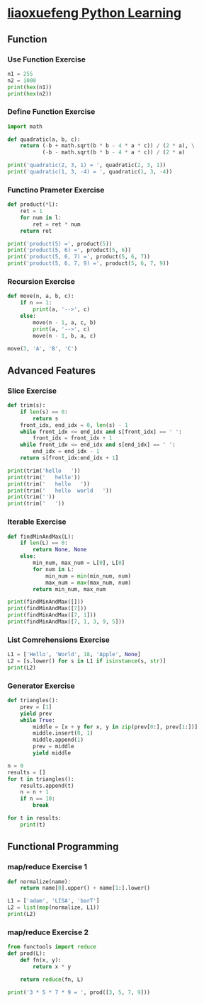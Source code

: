 # [liaoxuefeng Python Learning](https://www.liaoxuefeng.com/wiki/1016959663602400)
## Function
### Use Function Exercise
```python
n1 = 255
n2 = 1000
print(hex(n1))
print(hex(n2))
```
### Define Function Exercise
```python
import math

def quadratic(a, b, c):
    return (-b + math.sqrt(b * b - 4 * a * c)) / (2 * a), \
           (-b - math.sqrt(b * b - 4 * a * c)) / (2 * a)

print('quadratic(2, 3, 1) = ', quadratic(2, 3, 1))
print('quadratic(1, 3, -4) = ', quadratic(1, 3, -4))
```
### Functino Prameter Exercise
```python
def product(*l):
    ret = 1
    for num in l:
        ret = ret * num
    return ret

print('product(5) =', product(5))
print('product(5, 6) =', product(5, 6))
print('product(5, 6, 7) =', product(5, 6, 7))
print('product(5, 6, 7, 9) =', product(5, 6, 7, 9))
```
### Recursion Exercise
```python
def move(n, a, b, c):
    if n == 1:
        print(a, '-->', c)
    else:
        move(n - 1, a, c, b)
        print(a, '-->', c)
        move(n - 1, b, a, c)

move(3, 'A', 'B', 'C')
```
## Advanced Features
### Slice Exercise
```python
def trim(s):
    if len(s) == 0:
        return s
    front_idx, end_idx = 0, len(s) - 1
    while front_idx <= end_idx and s[front_idx] == ' ':
        front_idx = front_idx + 1
    while front_idx <= end_idx and s[end_idx] == ' ':
        end_idx = end_idx - 1
    return s[front_idx:end_idx + 1]

print(trim('hello   '))
print(trim('   hello'))
print(trim('   hello   '))
print(trim('   hello  world   '))
print(trim(''))
print(trim('   '))
```
### Iterable Exercise
```python
def findMinAndMax(L):
    if len(L) == 0:
        return None, None
    else:
        min_num, max_num = L[0], L[0]
        for num in L:
            min_num = min(min_num, num)
            max_num = max(max_num, num)
        return min_num, max_num

print(findMinAndMax([]))
print(findMinAndMax([7]))
print(findMinAndMax([7, 1]))
print(findMinAndMax([7, 1, 3, 9, 5]))
```
### List Comrehensions Exercise
```python
L1 = ['Hello', 'World', 18, 'Apple', None]
L2 = [s.lower() for s in L1 if isinstance(s, str)]
print(L2)
```
### Generator Exercise
```python
def triangles():
    prev = [1]
    yield prev
    while True:
        middle = [x + y for x, y in zip(prev[0:], prev[1:])]
        middle.insert(0, 1)
        middle.append(1)
        prev = middle
        yield middle

n = 0
results = []
for t in triangles():
    results.append(t)
    n = n + 1
    if n == 10:
        break

for t in results:
    print(t)
```
## Functional Programming
### map/reduce Exercise 1
```python
def normalize(name):
    return name[0].upper() + name[1:].lower()

L1 = ['adam', 'LISA', 'barT']
L2 = list(map(normalize, L1))
print(L2)
```
### map/reduce Exercise 2
```python
from functools import reduce
def prod(L):
    def fn(x, y):
        return x * y

    return reduce(fn, L)

print('3 * 5 * 7 * 9 = ', prod([3, 5, 7, 9]))
```
